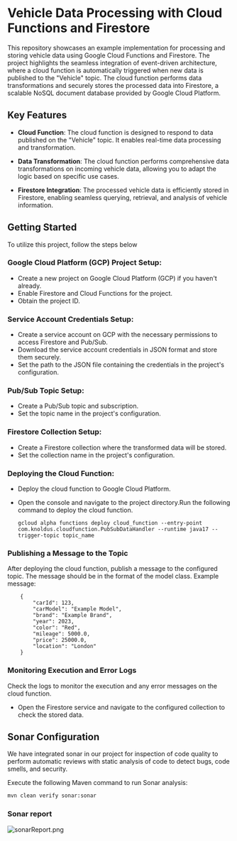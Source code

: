 # Vehicle Data Processing with Cloud Functions and Firestore
This repository showcases an example implementation for processing and storing vehicle data using Google Cloud Functions and Firestore. The project highlights the seamless integration of event-driven architecture, where a cloud function is automatically triggered when new data is published to the "Vehicle" topic. The cloud function performs data transformations and securely stores the processed data into Firestore, a scalable NoSQL document database provided by Google Cloud Platform.
## Key Features
+ **Cloud Function**: The cloud function is designed to respond to data published on the "Vehicle" topic. It enables real-time data processing and transformation.

+ **Data Transformation**: The cloud function performs comprehensive data transformations on incoming vehicle data, allowing you to adapt the logic based on specific use cases.

+ **Firestore Integration**: The processed vehicle data is efficiently stored in Firestore, enabling seamless querying, retrieval, and analysis of vehicle information.
## Getting Started

To utilize this project, follow the steps below
### Google Cloud Platform (GCP) Project Setup:

+ Create a new project on Google Cloud Platform (GCP) if you haven't already.
+ Enable Firestore and Cloud Functions for the project.
+ Obtain the project ID.

### Service Account Credentials Setup:
+ Create a service account on GCP with the necessary permissions to access Firestore and Pub/Sub.
+ Download the service account credentials in JSON format and store them securely.
+ Set the path to the JSON file containing the credentials in the project's configuration.

### Pub/Sub Topic Setup:
+ Create a Pub/Sub topic and subscription.
+ Set the topic name in the project's configuration.

### Firestore Collection Setup:
+ Create a Firestore collection where the transformed data will be stored.
+ Set the collection name in the project's configuration.

### Deploying the Cloud Function:
+ Deploy the cloud function to Google Cloud Platform.
+ Open the console and navigate to the project directory.Run the following command to deploy the cloud function.
    
      gcloud alpha functions deploy cloud_function --entry-point com.knoldus.cloudfunction.PubSubDataHandler --runtime java17 --trigger-topic topic_name

### Publishing a Message to the Topic
After deploying the cloud function, publish a message to the configured topic.
    The message should be in the format of the model class.
    Example message:

        {
            "carId": 123,
            "carModel": "Example Model",
            "brand": "Example Brand",
            "year": 2023,
            "color": "Red",
            "mileage": 5000.0,
            "price": 25000.0,
            "location": "London"
        }   

### Monitoring Execution and Error Logs
Check the logs to monitor the execution and any error messages on the cloud function.
+ Open the Firestore service and navigate to the configured collection to check the stored data.

## Sonar Configuration

We have integrated sonar in our project for inspection of code quality to perform automatic reviews with static analysis of code to detect bugs, code smells, and security.

Execute the following Maven command to run Sonar analysis:
```dtd
mvn clean verify sonar:sonar
```
### Sonar report
![sonarReport.png](https://i.postimg.cc/6pSz9Hfz/Screenshot-from-2024-01-25-14-09-04.png)
